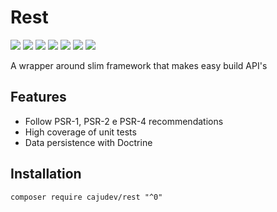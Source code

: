 # Rest

[![](https://img.shields.io/packagist/v/cajudev/rest.svg)](https://packagist.org/packages/cajudev/rest)
[![](https://img.shields.io/packagist/dt/cajudev/rest.svg)](https://packagist.org/packages/cajudev/rest)
[![](https://img.shields.io/github/license/cajudev/rest.svg)](https://raw.githubusercontent.com/cajudev/rest/master/LICENSE)
[![](https://img.shields.io/travis/cajudev/rest.svg)](https://travis-ci.org/cajudev/rest)
[![](https://coveralls.io/repos/github/cajudev/rest/badge.svg?branch=PHP7.3)](https://coveralls.io/github/cajudev/rest)
[![](https://img.shields.io/github/issues/cajudev/rest.svg)](https://github.com/cajudev/rest/issues)
[![](https://img.shields.io/github/contributors/cajudev/rest.svg)](https://github.com/cajudev/rest/graphs/contributors)

A wrapper around slim framework that makes easy build API's

## Features

- Follow PSR-1, PSR-2 e PSR-4 recommendations
- High coverage of unit tests
- Data persistence with Doctrine

## Installation

`composer require cajudev/rest "^0"`
